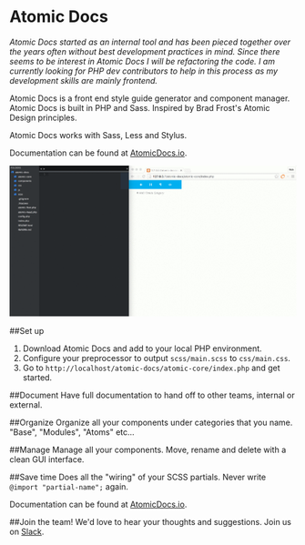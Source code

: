 # Atomic Docs

*Atomic Docs started as an internal tool and has been pieced together over the years often without best development practices in mind. Since there seems to be interest in Atomic Docs I will be refactoring the code. I am currently looking for PHP dev contributors to help in this process as my development skills are mainly frontend.*

Atomic Docs is a front end style guide generator and component manager. Atomic Docs is built in PHP and Sass. Inspired by Brad Frost's Atomic Design principles.

Atomic Docs works with Sass, Less and Stylus.

Documentation can be found at <a href="http://atomicdocs.io/">AtomicDocs.io</a>.

<img src="atomic-core/img/demo1.gif" alt="atomic docs gif" />

##Set up

1. Download Atomic Docs and add to your local PHP environment.
2. Configure your preprocessor to output `scss/main.scss` to `css/main.css`.
3. Go to `http://localhost/atomic-docs/atomic-core/index.php` and get started.

##Document
Have full documentation to hand off to other teams, internal or external.

<!--<img src="http://atomicdocs.io/img/document.png" />-->

##Organize
Organize all your components under categories that you name. "Base", "Modules", "Atoms" etc...

<!--<img src="http://atomicdocs.io/img/organize.png"/>-->

##Manage
Manage all your components. Move, rename and delete with a clean GUI interface.

<!--<img src="http://atomicdocs.io/img/manage.gif" />-->

##Save time
Does all the "wiring" of your SCSS partials. Never write `@import "partial-name";` again.

<!--<img width="500" src="http://atomicdocs.io/img/helpful.png"/>-->

Documentation can be found at <a href="http://atomicdocs.io/">AtomicDocs.io</a>.

##Join the team!
We'd love to hear your thoughts and suggestions. Join us on <a href="https://nick578.typeform.com/to/NwX0ox">Slack</a>.


